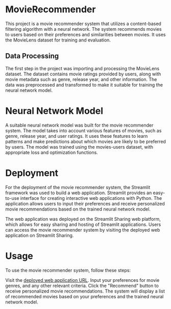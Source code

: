 # MovieRecommender
This project is a movie recommender system that utilizes a content-based filtering algorithm with a neural network. The system recommends movies to users based on their preferences and similarities between movies. It uses the MovieLens dataset for training and evaluation.

## Data Processing
The first step in the project was importing and processing the MovieLens dataset. The dataset contains movie ratings provided by users, along with movie metadata such as genre, release year, and other information. The data was preprocessed and transformed to make it suitable for training the neural network model.

# Neural Network Model
A suitable neural network model was built for the movie recommender system. The model takes into account various features of movies, such as genre, release year, and user ratings. It uses these features to learn patterns and make predictions about which movies are likely to be preferred by users. The model was trained using the movies-users dataset, with appropriate loss and optimization functions.

# Deployment
For the deployment of the movie recommender system, the Streamlit framework was used to build a web application. Streamlit provides an easy-to-use interface for creating interactive web applications with Python. The application allows users to input their preferences and receive personalized movie recommendations based on the trained neural network model.

The web application was deployed on the Streamlit Sharing web platform, which allows for easy sharing and hosting of Streamlit applications. Users can access the movie recommender system by visiting the deployed web application on Streamlit Sharing.

# Usage
To use the movie recommender system, follow these steps:

Visit the [deployed web application URL](https://abdelhakiem-movierecommender-srcwebapp-ec7krz.streamlit.app/).
Input your preferences for movie genres, and any other relevant criteria.
Click the "Recommend" button to receive personalized movie recommendations.
The system will display a list of recommended movies based on your preferences and the trained neural network model.
